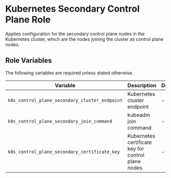 # Kubernetes Secondary Control Plane Role

Applies configuration for the secondary control plane nodes in the Kubernetes cluster, which are the nodes joining the cluster as control plane nodes.

## Role Variables

The following variables are required unless stated otherwise.

| Variable | Description | Default |
| -- | -- | -- |
| `k8s_control_plane_secondary_cluster_endpoint` | Kubernetes cluster endpoint | - |
| `k8s_control_plane_secondary_join_command` | kubeadm join command | - |
| `k8s_control_plane_secondary_certificate_key` | Kubernetes certificate key for control plane nodes | - |
